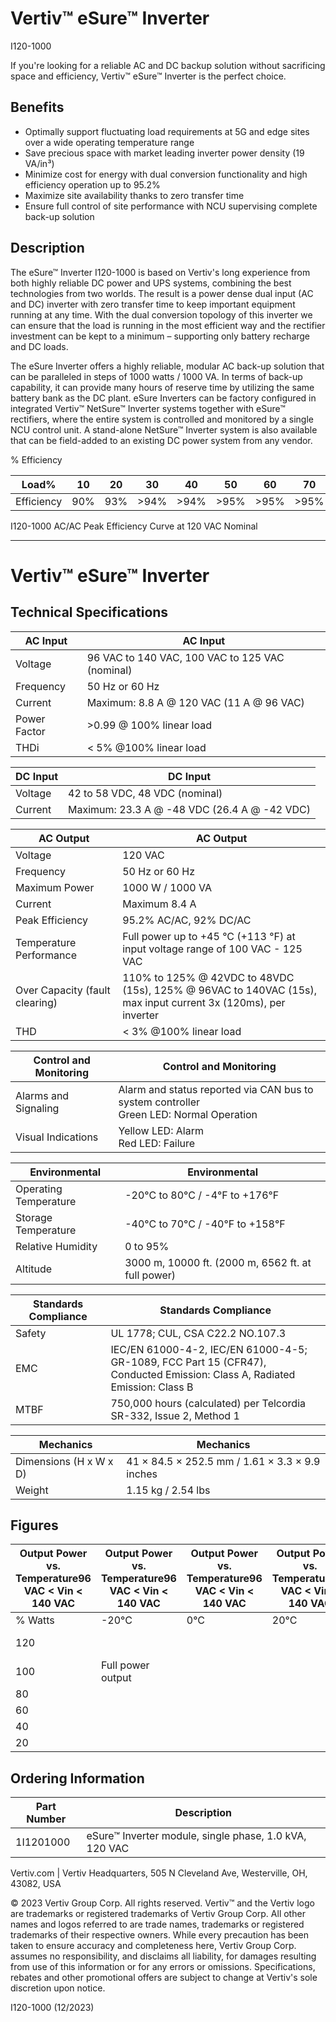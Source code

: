 

# Vertiv™ eSure™ Inverter
I120-1000

If you're looking for a reliable AC and DC backup solution without sacrificing space and efficiency, Vertiv™ eSure™ Inverter is the perfect choice.

## Benefits

- Optimally support fluctuating load requirements at 5G and edge sites over a wide operating temperature range
- Save precious space with market leading inverter power density (19 VA/in³)
- Minimize cost for energy with dual conversion functionality and high efficiency operation up to 95.2%
- Maximize site availability thanks to zero transfer time
- Ensure full control of site performance with NCU supervising complete back-up solution

## Description

The eSure™ Inverter I120-1000 is based on Vertiv's long experience from both highly reliable DC power and UPS systems, combining the best technologies from two worlds. The result is a power dense dual input (AC and DC) inverter with zero transfer time to keep important equipment running at any time. With the dual conversion topology of this inverter we can ensure that the load is running in the most efficient way and the rectifier investment can be kept to a minimum – supporting only battery recharge and DC loads.

The eSure Inverter offers a highly reliable, modular AC back-up solution that can be paralleled in steps of 1000 watts / 1000 VA. In terms of back-up capability, it can provide many hours of reserve time by utilizing the same battery bank as the DC plant. eSure Inverters can be factory configured in integrated Vertiv™ NetSure™ Inverter systems together with eSure™ rectifiers, where the entire system is controlled and monitored by a single NCU control unit. A stand-alone NetSure™ Inverter system is also available that can be field-added to an existing DC power system from any vendor.

% Efficiency

| Load%      | 10  | 20  | 30   | 40   | 50   | 60   | 70   | 80   | 90  | 100 |
| ---------- | --- | --- | ---- | ---- | ---- | ---- | ---- | ---- | --- | --- |
| Efficiency | 90% | 93% | >94% | >94% | >95% | >95% | >95% | >95% | 95% | 94% |


I120-1000 AC/AC Peak Efficiency Curve at 120 VAC Nominal

---



# Vertiv™ eSure™ Inverter

## Technical Specifications

| AC Input     | AC Input                                        |
| ------------ | ----------------------------------------------- |
| Voltage      | 96 VAC to 140 VAC, 100 VAC to 125 VAC (nominal) |
| Frequency    | 50 Hz or 60 Hz                                  |
| Current      | Maximum: 8.8 A @ 120 VAC (11 A @ 96 VAC)        |
| Power Factor | >0.99 @ 100% linear load                        |
| THDi         | < 5% @100% linear load                          |


| DC Input | DC Input                                     |
| -------- | -------------------------------------------- |
| Voltage  | 42 to 58 VDC, 48 VDC (nominal)               |
| Current  | Maximum: 23.3 A @ -48 VDC (26.4 A @ -42 VDC) |


| AC Output                      | AC Output                                                                                                         |
| ------------------------------ | ----------------------------------------------------------------------------------------------------------------- |
| Voltage                        | 120 VAC                                                                                                           |
| Frequency                      | 50 Hz or 60 Hz                                                                                                    |
| Maximum Power                  | 1000 W / 1000 VA                                                                                                  |
| Current                        | Maximum 8.4 A                                                                                                     |
| Peak Efficiency                | 95.2% AC/AC, 92% DC/AC                                                                                            |
| Temperature Performance        | Full power up to +45 °C (+113 °F) at input voltage range of 100 VAC - 125 VAC                                     |
| Over Capacity (fault clearing) | 110% to 125% @ 42VDC to 48VDC (15s), 125% @ 96VAC to 140VAC (15s),<br/>max input current 3x (120ms), per inverter |
| THD                            | < 3% @100% linear load                                                                                            |


| Control and Monitoring | Control and Monitoring                                                                     |
| ---------------------- | ------------------------------------------------------------------------------------------ |
| Alarms and Signaling   | Alarm and status reported via CAN bus to system controller<br/>Green LED: Normal Operation |
| Visual Indications     | Yellow LED: Alarm<br/>Red LED: Failure                                                     |


| Environmental         | Environmental                                      |
| --------------------- | -------------------------------------------------- |
| Operating Temperature | -20°C to 80°C / -4°F to +176°F                     |
| Storage Temperature   | -40°C to 70°C / -40°F to +158°F                    |
| Relative Humidity     | 0 to 95%                                           |
| Altitude              | 3000 m, 10000 ft. (2000 m, 6562 ft. at full power) |


| Standards Compliance | Standards Compliance                                                                                                          |
| -------------------- | ----------------------------------------------------------------------------------------------------------------------------- |
| Safety               | UL 1778; CUL, CSA C22.2 NO.107.3                                                                                              |
| EMC                  | IEC/EN 61000-4-2, IEC/EN 61000-4-5; GR-1089, FCC Part 15 (CFR47),<br/>Conducted Emission: Class A, Radiated Emission: Class B |
| MTBF                 | 750,000 hours (calculated) per Telcordia SR-332, Issue 2, Method 1                                                            |


| Mechanics              | Mechanics                                      |
| ---------------------- | ---------------------------------------------- |
| Dimensions (H x W x D) | 41 × 84.5 × 252.5 mm / 1.61 × 3.3 × 9.9 inches |
| Weight                 | 1.15 kg / 2.54 lbs                             |


## Figures

| Output Power vs. Temperature96 VAC < Vin < 140 VAC | Output Power vs. Temperature96 VAC < Vin < 140 VAC | Output Power vs. Temperature96 VAC < Vin < 140 VAC | Output Power vs. Temperature96 VAC < Vin < 140 VAC | Output Power vs. Temperature96 VAC < Vin < 140 VAC | Output Power vs. Temperature96 VAC < Vin < 140 VAC | Output Power vs. Temperature96 VAC < Vin < 140 VAC |
| -------------------------------------------------- | -------------------------------------------------- | -------------------------------------------------- | -------------------------------------------------- | -------------------------------------------------- | -------------------------------------------------- | -------------------------------------------------- |
| % Watts                                            | -20°C                                              | 0°C                                                | 20°C                                               | 40°C                                               | 60°C                                               | 80°C                                               |
| 120                                                |                                                    |                                                    |                                                    |                                                    | Decreasing power output                            |                                                    |
| 100                                                | Full power output                                  |                                                    |                                                    |                                                    |                                                    |                                                    |
| 80                                                 |                                                    |                                                    |                                                    |                                                    |                                                    |                                                    |
| 60                                                 |                                                    |                                                    |                                                    |                                                    |                                                    |                                                    |
| 40                                                 |                                                    |                                                    |                                                    |                                                    |                                                    |                                                    |
| 20                                                 |                                                    |                                                    |                                                    |                                                    |                                                    |                                                    |


## Ordering Information

| Part Number | Description                                            |
| ----------- | ------------------------------------------------------ |
| 1I1201000   | eSure™ Inverter module, single phase, 1.0 kVA, 120 VAC |



Vertiv.com | Vertiv Headquarters, 505 N Cleveland Ave, Westerville, OH, 43082, USA

© 2023 Vertiv Group Corp. All rights reserved. Vertiv™ and the Vertiv logo are trademarks or registered trademarks of Vertiv Group Corp. All other names and logos referred to are trade names, trademarks or registered trademarks of their respective owners. While every precaution has been taken to ensure accuracy and completeness here, Vertiv Group Corp. assumes no responsibility, and disclaims all liability, for damages resulting from use of this information or for any errors or omissions. Specifications, rebates and other promotional offers are subject to change at Vertiv's sole discretion upon notice.

I120-1000 (12/2023)
